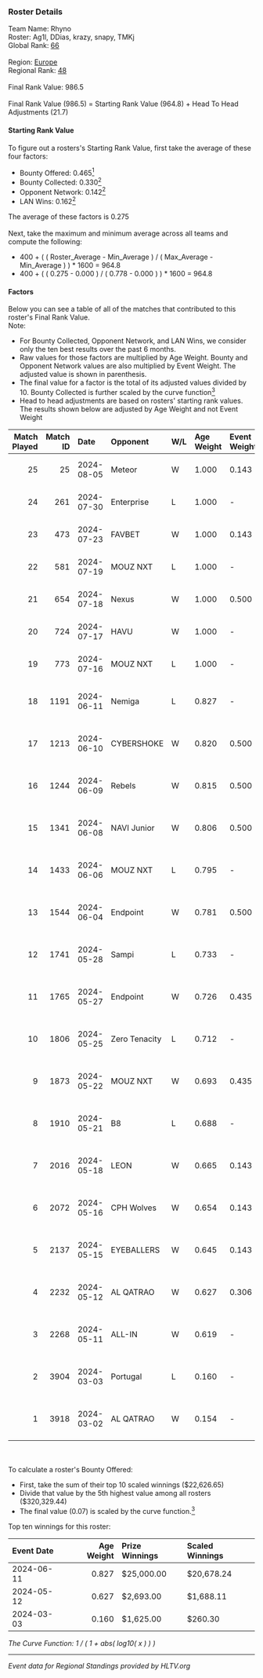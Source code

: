 ### Roster Details<br />
Team Name: Rhyno<br />
Roster: Ag1l, DDias, krazy, snapy, TMKj<br />
Global Rank: [66](../standings_global.md)<br />
<br />
Region: [Europe]( ../standings_europe.md)<br />
Regional Rank: [48]( ../standings_europe.md)<br />
<br />
Final Rank Value:  986.5<br />
<br />
Final Rank Value (986.5) = Starting Rank Value (964.8) + Head To Head Adjustments (21.7)<br />

#### Starting Rank Value<br />
To figure out a rosters's Starting Rank Value, first take the average of these four factors:<br />
- Bounty Offered: 0.465[<sup>1</sup>](#table2)
- Bounty Collected: 0.330[<sup>2</sup>](#table1)
- Opponent Network: 0.142[<sup>2</sup>](#table1)
- LAN Wins: 0.162[<sup>2</sup>](#table1)

The average of these factors is 0.275<br />
<br />
Next, take the maximum and minimum average across all teams and compute the following:<br />
- 400 + ( ( Roster_Average - Min_Average ) / ( Max_Average - Min_Average ) ) * 1600 = 964.8
- 400 + ( ( 0.275 - 0.000 ) / ( 0.778 - 0.000 ) ) * 1600 = 964.8


#### Factors<br />
Below you can see a table of all of the matches that contributed to this roster's Final Rank Value.<br />
Note:<br />

- For Bounty Collected, Opponent Network, and LAN Wins, we consider only the ten best results over the past 6 months.
- Raw values for those factors are multiplied by Age Weight. Bounty and Opponent Network values are also multiplied by Event Weight. The adjusted value is shown in parenthesis.
- The final value for a factor is the total of its adjusted values divided by 10. Bounty Collected is further scaled by the curve function[<sup>3</sup>](#curveFunction)
- Head to head adjustments are based on rosters' starting rank values. The results shown below are adjusted by Age Weight and not Event Weight
<span id="table1"></span><br />


| Match Played | Match ID | Date       | Opponent      | W/L | Age Weight | Event Weight | Bounty Collected | Opponent Network | LAN Wins  | H2H Adj. | Roster                                 |
| -: | -: | :- | :- | :- | :- | :- | :- | :- | :- | -: | :- |
|           25 |       25 | 2024-08-05 | Meteor        | W   | 1.000      | 0.143        | 0.014 (0.002)    | -                | 0 (0.000) |     7.37 | Ag1l, DDias, krazy, snapy, TMKj        |
|           24 |      261 | 2024-07-30 | Enterprise    | L   | 1.000      | -            | -                | -                | -         |   -17.99 | Ag1l, DDias, krazy, snapy, TMKj        |
|           23 |      473 | 2024-07-23 | FAVBET        | W   | 1.000      | 0.143        | -                | 0.364 (0.052)    | 0 (0.000) |    10.08 | Ag1l, DDias, krazy, snapy, TMKj        |
|           22 |      581 | 2024-07-19 | MOUZ NXT      | L   | 1.000      | -            | -                | -                | -         |   -11.83 | Ag1l, DDias, krazy, snapy, TMKj        |
|           21 |      654 | 2024-07-18 | Nexus         | W   | 1.000      | 0.500        | 0.014 (0.007)    | 0.447 (0.223)    | 0 (0.000) |     6.30 | Ag1l, DDias, krazy, snapy, TMKj        |
|           20 |      724 | 2024-07-17 | HAVU          | W   | 1.000      | -            | -                | -                | 0 (0.000) |     5.58 | Ag1l, DDias, krazy, snapy, TMKj        |
|           19 |      773 | 2024-07-16 | MOUZ NXT      | L   | 1.000      | -            | -                | -                | -         |   -12.27 | Ag1l, DDias, krazy, snapy, TMKj        |
|           18 |     1191 | 2024-06-11 | Nemiga        | L   | 0.827      | -            | -                | -                | -         |    -7.48 | DDias, krazy, renatoohaxx, snapy, TMKj |
|           17 |     1213 | 2024-06-10 | CYBERSHOKE    | W   | 0.820      | 0.500        | 0.039 (0.016)    | 0.339 (0.139)    | 0 (0.000) |     8.77 | DDias, krazy, renatoohaxx, snapy, TMKj |
|           16 |     1244 | 2024-06-09 | Rebels        | W   | 0.815      | 0.500        | 0.038 (0.016)    | 0.578 (0.235)    | 0 (0.000) |    14.11 | DDias, krazy, renatoohaxx, snapy, TMKj |
|           15 |     1341 | 2024-06-08 | NAVI Junior   | W   | 0.806      | 0.500        | 0.003 (0.001)    | 0.115 (0.046)    | 0 (0.000) |     5.17 | DDias, krazy, renatoohaxx, snapy, TMKj |
|           14 |     1433 | 2024-06-06 | MOUZ NXT      | L   | 0.795      | -            | -                | -                | -         |    -8.19 | DDias, krazy, renatoohaxx, snapy, TMKj |
|           13 |     1544 | 2024-06-04 | Endpoint      | W   | 0.781      | 0.500        | 0.012 (0.005)    | 0.502 (0.196)    | -         |     9.75 | DDias, krazy, renatoohaxx, snapy, TMKj |
|           12 |     1741 | 2024-05-28 | Sampi         | L   | 0.733      | -            | -                | -                | -         |   -13.98 | DDias, krazy, renatoohaxx, snapy, TMKj |
|           11 |     1765 | 2024-05-27 | Endpoint      | W   | 0.726      | 0.435        | 0.012 (0.004)    | 0.502 (0.158)    | -         |     9.23 | DDias, krazy, renatoohaxx, snapy, TMKj |
|           10 |     1806 | 2024-05-25 | Zero Tenacity | L   | 0.712      | -            | -                | -                | -         |    -7.85 | DDias, krazy, renatoohaxx, snapy, TMKj |
|            9 |     1873 | 2024-05-22 | MOUZ NXT      | W   | 0.693      | 0.435        | 0.139 (0.042)    | 0.962 (0.290)    | -         |    12.56 | DDias, krazy, renatoohaxx, snapy, TMKj |
|            8 |     1910 | 2024-05-21 | B8            | L   | 0.688      | -            | -                | -                | -         |    -6.19 | DDias, krazy, renatoohaxx, snapy, TMKj |
|            7 |     2016 | 2024-05-18 | LEON          | W   | 0.665      | 0.143        | 0.007 (0.001)    | -                | -         |     3.54 | DDias, krazy, renatoohaxx, snapy, TMKj |
|            6 |     2072 | 2024-05-16 | CPH Wolves    | W   | 0.654      | 0.143        | -                | 0.353 (0.033)    | -         |     5.35 | DDias, krazy, renatoohaxx, snapy, TMKj |
|            5 |     2137 | 2024-05-15 | EYEBALLERS    | W   | 0.645      | 0.143        | -                | 0.488 (0.045)    | -         |     7.85 | DDias, krazy, renatoohaxx, snapy, TMKj |
|            4 |     2232 | 2024-05-12 | AL QATRAO     | W   | 0.627      | 0.306        | 0.004 (0.001)    | -                | 1 (0.627) |     3.53 | DDias, krazy, renatoohaxx, snapy, TMKj |
|            3 |     2268 | 2024-05-11 | ALL-IN        | W   | 0.619      | -            | -                | -                | 1 (0.619) |     1.58 | DDias, krazy, renatoohaxx, snapy, TMKj |
|            2 |     3904 | 2024-03-03 | Portugal      | L   | 0.160      | -            | -                | -                | -         |    -4.18 | DDias, krazy, renatoohaxx, snapy, TMKj |
|            1 |     3918 | 2024-03-02 | AL QATRAO     | W   | 0.154      | -            | -                | -                | 1 (0.154) |     0.83 | DDias, krazy, renatoohaxx, snapy, TMKj |

<br />
<span id="table2"></span><br />
To calculate a roster's Bounty Offered:<br />

- First, take the sum of their top 10 scaled winnings ($22,626.65)
- Divide that value by the 5th highest value among all rosters ($320,329.44)
- The final value (0.07) is scaled by the curve function.[<sup>3</sup>](#curveFunction)

Top ten winnings for this roster:<br />

| Event Date | Age Weight | Prize Winnings | Scaled Winnings |
| :- | -: | :- | :- |
| 2024-06-11 |      0.827 | $25,000.00     | $20,678.24      |
| 2024-05-12 |      0.627 | $2,693.00      | $1,688.11       |
| 2024-03-03 |      0.160 | $1,625.00      | $260.30         |


<span id="curveFunction"></span>_The Curve Function: 1 / ( 1 + abs( log10( x ) ) )_<br />

---
_Event data for Regional Standings provided by HLTV.org_<br />

